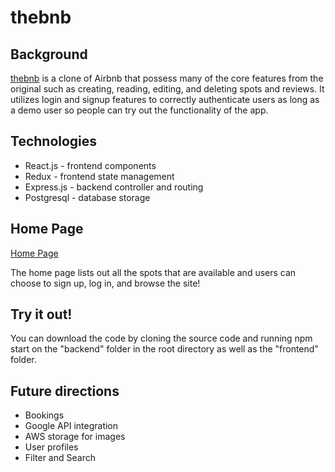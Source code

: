 # thebnb
## Background
<a href='https://thebnb.whirlyfan.com' alt=''>thebnb</a> is a clone of Airbnb that possess many of the core features from the original such as creating, reading, editing, and deleting spots and reviews. It utilizes login and signup features to correctly authenticate users as long as a demo user so people can try out the functionality of the app.

## Technologies
- React.js - frontend components
- Redux - frontend state management
- Express.js - backend controller and routing
- Postgresql - database storage

## Home Page
[Home Page](https://github.com/WhirlyFan/AirBnB-Clone/files/10053936/screencapture-thebnb-herokuapp-2022-11-20-22_20_11.pdf)

The home page lists out all the spots that are available and users can choose to sign up, log in, and browse the site!

## Try it out!
You can download the code by cloning the source code and running npm start on the "backend" folder in the root directory as well as the "frontend" folder.

## Future directions
- Bookings
- Google API integration
- AWS storage for images
- User profiles
- Filter and Search
